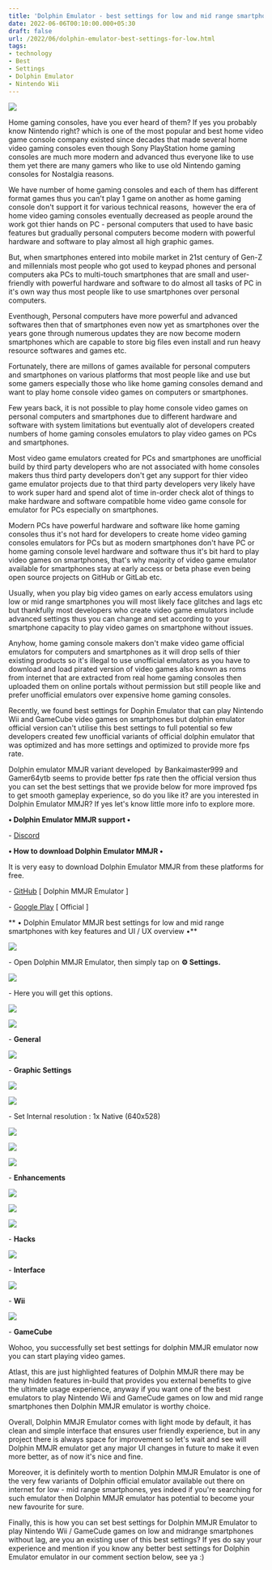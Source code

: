 ```yaml
---
title: 'Dolphin Emulator - best settings for low and mid range smartphones.'
date: 2022-06-06T00:10:00.000+05:30
draft: false
url: /2022/06/dolphin-emulator-best-settings-for-low.html
tags: 
- technology
- Best
- Settings
- Dolphin Emulator
- Nintendo Wii
---
```


 [![](https://lh3.googleusercontent.com/-u0K66Opzzj0/Yp4pu0BTDSI/AAAAAAAALnI/UJOHgra-vbgPIYDxlu-rHEIQWFFCl1ZRwCNcBGAsYHQ/s1600/1654532532318283-0.png)](https://lh3.googleusercontent.com/-u0K66Opzzj0/Yp4pu0BTDSI/AAAAAAAALnI/UJOHgra-vbgPIYDxlu-rHEIQWFFCl1ZRwCNcBGAsYHQ/s1600/1654532532318283-0.png) 

  

  

  

Home gaming consoles, have you ever heard of them? If yes you probably know Nintendo right? which is one of the most popular and best home video game console company existed since decades that made several home video gaming consoles even though Sony PlayStation home gaming consoles are much more modern and advanced thus everyone like to use them yet there are many gamers who like to use old Nintendo gaming consoles for Nostalgia reasons.

  

We have number of home gaming consoles and each of them has different format games thus you can't play 1 game on another as home gaming console don't support it for various technical reasons,  however the era of home video gaming consoles eventually decreased as people around the work got thier hands on PC - personal computers that used to have basic features but gradually personal computers become modern with powerful hardware and software to play almost all high graphic games.

  

But, when smartphones entered into mobile market in 21st century of Gen-Z and millennials most people who got used to keypad phones and personal computers aka PCs to multi-touch smartphones that are small and user-friendly with powerful hardware and software to do almost all tasks of PC in it's own way thus most people like to use smartphones over personal computers.

  

Eventhough, Personal computers have more powerful and advanced softwares then that of smartphones even now yet as smartphones over the years gone through numerous updates they are now become modern smartphones which are capable to store big files even install and run heavy resource softwares and games etc.

  

Fortunately, there are millons of games available for personal computers and smartphones on various platforms that most people like and use but some gamers especially those who like home gaming consoles demand and want to play home console video games on computers or smartphones.

  

Few years back, it is not possible to play home console video games on personal computers and smartphones due to different hardware and software with system limitations but eventually alot of developers created numbers of home gaming consoles emulators to play video games on PCs and smartphones.

  

Most video game emulators created for PCs and smartphones are unofficial build by third party developers who are not associated with home consoles makers thus third party developers don't get any support for thier video game emulator projects due to that third party developers very likely have to work super hard and spend alot of time in-order check alot of things to make hardware and software compatible home video game console for emulator for PCs especially on smartphones.

  

Modern PCs have powerful hardware and software like home gaming consoles thus it's not hard for developers to create home video gaming consoles emulators for PCs but as modern smartphones don't have PC or home gaming console level hardware and software thus it's bit hard to play video games on smartphones, that's why majority of video game emulator available for smartphones stay at early access or beta phase even being open source projects on GitHub or GitLab etc.

  

Usually, when you play big video games on early access emulators using low or mid range smartphones you will most likely face glitches and lags etc but thankfully most developers who create video game emulators include advanced settings thus you can change and set according to your smartphone capacity to play video games on smartphone without issues.

  

Anyhow, home gaming console makers don't make video game official emulators for computers and smartphones as it will drop sells of thier existing products so it's illegal to use unofficial emulators as you have to download and load pirated version of video games also known as roms from internet that are extracted from real home gaming consoles then uploaded them on online portals without permission but still people like and prefer unofficial emulators over expensive home gaming consoles.

  

Recently, we found best settings for Dophin Emulator that can play Nintendo Wii and GameCube video games on smartphones but dolphin emulator official version can't utilise this best settings to full potential so few developers created few unofficial variants of official dolphin emulator that was optimized and has more settings and optimized to provide more fps rate.

  

Dolphin emulator MMJR variant developed  by Bankaimaster999 and Gamer64ytb seems to provide better fps rate then the official version thus you can set the best settings that we provide below for more improved fps to get smooth gameplay experience, so do you like it? are you interested in Dolphin Emulator MMJR? If yes let's know little more info to explore more.

  

**• Dolphin Emulator MMJR support •**

\- [Discord](https://discord.gg/NZTQRpy5B3)

  

**• How to download Dolphin Emulator MMJR •**

It is very easy to download Dolphin Emulator MMJR from these platforms for free.

  

\- [GitHub](https://github.com/Bankaimaster999/Dolphin-MMJR) \[ Dolphin MMJR Emulator \]

\- [Google Play](https://play.google.com/store/apps/details?id=org.dolphinemu.dolphinemu&hl=en&gl=US&referrer=utm_source=google&utm_medium=organic&utm_term=dolphin%20emulator%20play%20store) \[ Official \]

** • Dolphin Emulator MMJR best settings for low and mid range smartphones with key features and UI / UX overview •**

 **[![](https://lh3.googleusercontent.com/-k2hu5JGHUXo/Yp5KE3EQtpI/AAAAAAAALpI/Eszw8MpweH0d0ChlP5pRba7IniGIHMT3gCNcBGAsYHQ/s1600/1654540816181182-0.png)](https://lh3.googleusercontent.com/-k2hu5JGHUXo/Yp5KE3EQtpI/AAAAAAAALpI/Eszw8MpweH0d0ChlP5pRba7IniGIHMT3gCNcBGAsYHQ/s1600/1654540816181182-0.png)** 

\- Open Dolphin MMJR Emulator, then simply tap on **⚙️ Settings.**

 **[![](https://lh3.googleusercontent.com/-xk0n7Hb_aO4/Yp5KD4KcQ_I/AAAAAAAALpE/Efgepmo67qAhcypWrU_jmoShKkZYkhjmwCNcBGAsYHQ/s1600/1654540812346568-1.png)](https://lh3.googleusercontent.com/-xk0n7Hb_aO4/Yp5KD4KcQ_I/AAAAAAAALpE/Efgepmo67qAhcypWrU_jmoShKkZYkhjmwCNcBGAsYHQ/s1600/1654540812346568-1.png)** 

\- Here you will get this options.

  

 [![](https://lh3.googleusercontent.com/-vJm4beYutGA/Yp5KDCPVOZI/AAAAAAAALpA/AEYA3fkuBd4XCPm1rCx6X9RFjlD7Ioo3ACNcBGAsYHQ/s1600/1654540808039069-2.png)](https://lh3.googleusercontent.com/-vJm4beYutGA/Yp5KDCPVOZI/AAAAAAAALpA/AEYA3fkuBd4XCPm1rCx6X9RFjlD7Ioo3ACNcBGAsYHQ/s1600/1654540808039069-2.png) 

  

 [![](https://lh3.googleusercontent.com/-lEg-p1pQ7sM/Yp5KBwG4veI/AAAAAAAALo8/O_8phlFR2RsAWdbCOJopL1JSTmeWGI0vwCNcBGAsYHQ/s1600/1654540711114611-3.png)](https://lh3.googleusercontent.com/-lEg-p1pQ7sM/Yp5KBwG4veI/AAAAAAAALo8/O_8phlFR2RsAWdbCOJopL1JSTmeWGI0vwCNcBGAsYHQ/s1600/1654540711114611-3.png) 

  

\- **General**

 **[![](https://lh3.googleusercontent.com/-jZ6JltHXCPw/Yp5JpoWTNoI/AAAAAAAALo0/YdKci4HlAEo7UBr9ljP8V-ZzD0LCzpcGwCNcBGAsYHQ/s1600/1654540108447460-4.png)](https://lh3.googleusercontent.com/-jZ6JltHXCPw/Yp5JpoWTNoI/AAAAAAAALo0/YdKci4HlAEo7UBr9ljP8V-ZzD0LCzpcGwCNcBGAsYHQ/s1600/1654540108447460-4.png)** 

\- **Graphic Settings**

 **[![](https://lh3.googleusercontent.com/-Yy9ZXzL3vlY/Yp5HTD33SPI/AAAAAAAALoo/921a6Q28A0gpEEja9RCNLG2ZPJguFH--wCNcBGAsYHQ/s1600/1654540070060620-5.png)](https://lh3.googleusercontent.com/-Yy9ZXzL3vlY/Yp5HTD33SPI/AAAAAAAALoo/921a6Q28A0gpEEja9RCNLG2ZPJguFH--wCNcBGAsYHQ/s1600/1654540070060620-5.png)** 

 **[![](https://lh3.googleusercontent.com/-7vw1xPjjk6U/Yp5HJSnTQbI/AAAAAAAALog/ctRoizeV_1gOkBo8IgBcbikn2WsXJwecwCNcBGAsYHQ/s1600/1654540035002627-6.png)](https://lh3.googleusercontent.com/-7vw1xPjjk6U/Yp5HJSnTQbI/AAAAAAAALog/ctRoizeV_1gOkBo8IgBcbikn2WsXJwecwCNcBGAsYHQ/s1600/1654540035002627-6.png)** 

\- Set Internal resolution : 1x Native (640x528)

 **[![](https://lh3.googleusercontent.com/-a96RG7CJSNo/Yp5HArs0eGI/AAAAAAAALoY/XyBxYtVIbj4TnefwIwenVhmRvCo6Yr5pwCNcBGAsYHQ/s1600/1654539991716964-7.png)](https://lh3.googleusercontent.com/-a96RG7CJSNo/Yp5HArs0eGI/AAAAAAAALoY/XyBxYtVIbj4TnefwIwenVhmRvCo6Yr5pwCNcBGAsYHQ/s1600/1654539991716964-7.png)** 

 **[![](https://lh3.googleusercontent.com/-gZ9Ym5r01dE/Yp5G1yaGkzI/AAAAAAAALoQ/_2FD5YhiFTIVmN7xQ97pUkPlbgWPYPwigCNcBGAsYHQ/s1600/1654539934344576-8.png)](https://lh3.googleusercontent.com/-gZ9Ym5r01dE/Yp5G1yaGkzI/AAAAAAAALoQ/_2FD5YhiFTIVmN7xQ97pUkPlbgWPYPwigCNcBGAsYHQ/s1600/1654539934344576-8.png)** 

 **[![](https://lh3.googleusercontent.com/-0rgRvf56OkU/Yp5Gnaf5f4I/AAAAAAAALoM/u2XsGEF8oO0uhgMNpIP132ylVJPZLgxFACNcBGAsYHQ/s1600/1654539289690133-9.png)](https://lh3.googleusercontent.com/-0rgRvf56OkU/Yp5Gnaf5f4I/AAAAAAAALoM/u2XsGEF8oO0uhgMNpIP132ylVJPZLgxFACNcBGAsYHQ/s1600/1654539289690133-9.png)** 

\- **Enhancements**

 **[![](https://lh3.googleusercontent.com/-qe4ImKH00EQ/Yp5EGSm6Y9I/AAAAAAAALoE/w9r2g3cxQt01UAQfGsjaOZdg2_p9tdpdACNcBGAsYHQ/s1600/1654539086305796-10.png)](https://lh3.googleusercontent.com/-qe4ImKH00EQ/Yp5EGSm6Y9I/AAAAAAAALoE/w9r2g3cxQt01UAQfGsjaOZdg2_p9tdpdACNcBGAsYHQ/s1600/1654539086305796-10.png)** 

 **[![](https://lh3.googleusercontent.com/-ESqkCs1yiSQ/Yp5DTthl9nI/AAAAAAAALn8/XuC05xELH8EhmHNXEgKioDBEUEF1NE7RgCNcBGAsYHQ/s1600/1654539022335307-11.png)](https://lh3.googleusercontent.com/-ESqkCs1yiSQ/Yp5DTthl9nI/AAAAAAAALn8/XuC05xELH8EhmHNXEgKioDBEUEF1NE7RgCNcBGAsYHQ/s1600/1654539022335307-11.png)** 

 [![](https://lh3.googleusercontent.com/-ZMbyBNva8Kg/Yp5DDUSi3EI/AAAAAAAALn0/3aZIlAQG14YaKww-Wy1jOvX8Bjxj5KNKQCNcBGAsYHQ/s1600/1654539000588348-12.png)](https://lh3.googleusercontent.com/-ZMbyBNva8Kg/Yp5DDUSi3EI/AAAAAAAALn0/3aZIlAQG14YaKww-Wy1jOvX8Bjxj5KNKQCNcBGAsYHQ/s1600/1654539000588348-12.png) 

  

\- **Hacks**

 **[![](https://lh3.googleusercontent.com/-EpVYKKZnsJ0/Yp5C983YqeI/AAAAAAAALnw/aMyAZWti_zYoks8TJHhGrgBhkitlyH_1gCNcBGAsYHQ/s1600/1654538882235871-13.png)](https://lh3.googleusercontent.com/-EpVYKKZnsJ0/Yp5C983YqeI/AAAAAAAALnw/aMyAZWti_zYoks8TJHhGrgBhkitlyH_1gCNcBGAsYHQ/s1600/1654538882235871-13.png)** 

\- **Interface**

 **[![](https://lh3.googleusercontent.com/-HEf-ovstZDA/Yp5CgYm_ZUI/AAAAAAAALnk/O-L8V28FzS4J7n5o1EzD12w-Mt9qzi-1QCNcBGAsYHQ/s1600/1654538878084999-14.png)](https://lh3.googleusercontent.com/-HEf-ovstZDA/Yp5CgYm_ZUI/AAAAAAAALnk/O-L8V28FzS4J7n5o1EzD12w-Mt9qzi-1QCNcBGAsYHQ/s1600/1654538878084999-14.png)** 

\- **Wii**

 **[![](https://lh3.googleusercontent.com/-pnKIjBH5Gtc/Yp5Cff43c_I/AAAAAAAALng/EjZjShHX_pIaerF_cfiBeBrAP2w4h0CfwCNcBGAsYHQ/s1600/1654538802914858-15.png)](https://lh3.googleusercontent.com/-pnKIjBH5Gtc/Yp5Cff43c_I/AAAAAAAALng/EjZjShHX_pIaerF_cfiBeBrAP2w4h0CfwCNcBGAsYHQ/s1600/1654538802914858-15.png)** 

\- **GameCube**

Wohoo, you successfully set best settings for dolphin MMJR emulator now you can start playing video games.

  

Atlast, this are just highlighted features of Dolphin MMJR there may be many hidden features in-build that provides you external benefits to give the ultimate usage experience, anyway if you want one of the best emulators to play Nintendo Wii and GameCude games on low and mid range smartphones then Dolphin MMJR emulator is worthy choice.

  

Overall, Dolphin MMJR Emulator comes with light mode by default, it has clean and simple interface that ensures user friendly experience, but in any project there is always space for improvement so let's wait and see will Dolphin MMJR emulator get any major UI changes in future to make it even more better, as of now it's nice and fine.

  

Moreover, it is definitely worth to mention Dolphin MMJR Emulator is one of the very few variants of Dolphin official emulator available out there on internet for low - mid range smartphones, yes indeed if you're searching for such emulator then Dolphin MMJR emulator has potential to become your new favourite for sure.

  

Finally, this is how you can set best settings for Dolphin MMJR Emulator to play Nintendo Wii / GameCude games on low and midrange smartphones without lag, are you an existing user of this best settings? If yes do say your experience and mention if you know any better best settings for Dolphin Emulator emulator in our comment section below, see ya :)